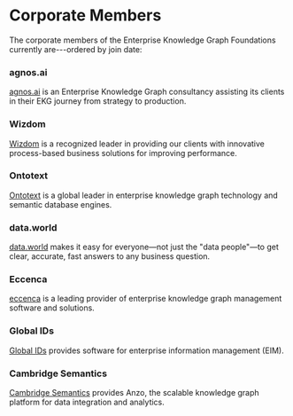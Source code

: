 # Corporate Members

The corporate members of the Enterprise Knowledge Graph Foundations currently are---ordered by join date:

### agnos.ai

[agnos.ai](https://agnos.ai) is an Enterprise Knowledge Graph consultancy assisting its clients in
their EKG journey from strategy to production.

### Wizdom

[Wizdom](http://www.wizdom.com/) is a recognized leader in providing our clients with
innovative process-based business solutions for improving performance.

### Ontotext

[Ontotext](https://www.ontotext.com/) is a global leader in enterprise knowledge graph technology
and semantic database engines.

### data.world

[data.world](https://data.world) makes it easy for everyone—not just the "data people"—to get clear, accurate,
fast answers to any business question.

### Eccenca

[eccenca](https://eccenca.com/) is a leading provider of enterprise knowledge graph management
software and solutions.

### Global IDs

[Global IDs](https://www.globalids.com/) provides software for enterprise information management (EIM).

### Cambridge Semantics

[Cambridge Semantics](https://www.cambridgesemantics.com/) provides Anzo,
the scalable knowledge graph platform for data integration and analytics.



